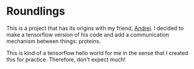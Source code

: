 # Roundlings
This is a project that has its origins with my friend,
[Andrei](https://andrei.website). I decided to make a tensorflow
version of his code and add a communication mechanism between
things: proteins.

This is kind of a tensorflow hello world for me in the sense
that I created this for practice. Therefore, don't expect much!
